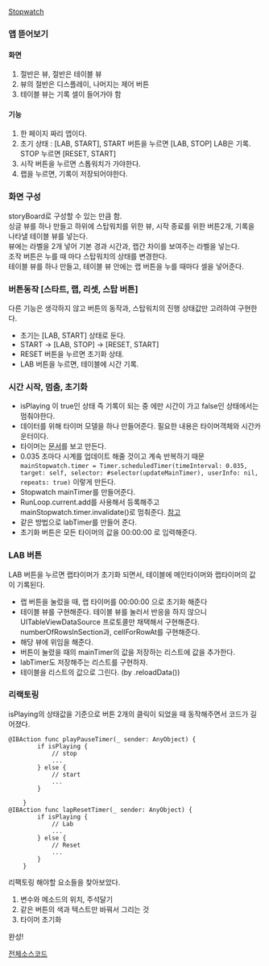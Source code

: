 ﻿[Stopwatch](https://github.com/soapyigu/Swift-30-Projects/tree/master/Project%2002%20-%20Stopwatch)

### 앱 뜯어보기
#### 화면  
1. 절반은 뷰, 절반은 테이블 뷰
2. 뷰의 절반은 디스플레이, 나머지는 제어 버튼
3. 테이블 뷰는 기록 셀이 들어가야 함

#### 기능
1. 한 페이지 짜리 앱이다.
2. 초기 상태 : [LAB, START], START 버튼을 누르면 [LAB, STOP] LAB은 기록. STOP 누르면 [RESET, START]
3. 시작 버튼을 누르면 스톱워치가 가야한다.
4. 랩을 누르면, 기록이 저장되어야한다.

### 화면 구성
storyBoard로 구성할 수 있는 만큼 함.  
싱글 뷰를 하나 만들고 하위에 스탑워치를 위한 뷰, 시작 종료를 위한 버튼2개, 기록을 나타낼 테이블 뷰를 넣는다.  
뷰에는 라벨을 2개 넣어 기본 경과 시간과, 랩간 차이를 보여주는 라벨을 넣는다.  
조작 버튼은 누를 때 마다 스탑워치의 상태를 변경한다.  
테이블 뷰를 하나 만들고, 테이블 뷰 안에는 랩 버튼을 누를 때마다 셀을 넣어준다.

### 버튼동작 [스타트, 랩, 리셋, 스탑 버튼]
다른 기능은 생각하지 않고 버튼의 동작과, 스탑워치의 진행 상태값만 고려하여 구현한다.
- 초기는 [LAB, START] 상태로 둔다.
- START -> [LAB, STOP] -> [RESET, START]
- RESET 버튼을 누르면 초기화 상태.
- LAB 버튼을 누르면, 테이블에 시간 기록.

### 시간 시작, 멈춤, 초기화
- isPlaying 이 true인 상태 즉 기록이 되는 중 에만 시간이 가고 false인 상태에서는 멈춰야한다.
- 데이터를 위해 타이머 모델을 하나 만들어준다. 필요한 내용은 타이머객체와 시간카운터이다.
- 타이머는 [문서](https://developer.apple.com/documentation/foundation/timer/2091889-scheduledtimer)를 보고 만든다.
- 0.035 초마다 시계를 업데이트 해줄 것이고 계속 반복하기 때문 `mainStopwatch.timer = Timer.scheduledTimer(timeInterval: 0.035, target: self, selector: #selector(updateMainTimer), userInfo: nil, repeats: true)` 이렇게 만든다.  
- Stopwatch mainTimer를 만들어준다. 
- RunLoop.current.add를 사용해서 등록해주고 mainStopwatch.timer.invalidate()로 멈춰준다. [참고](https://www.silphion.net/2859)
- 같은 방법으로 labTimer를 만들어 준다.
- 초기화 버튼은 모든 타이머의 값을 00:00:00 로 입력해준다.

### LAB 버튼
LAB 버튼을 누르면 랩타이머가 초기화 되면서, 테이블에 메인타이머와 랩타이머의 값이 기록된다. 
- 랩 버튼을 눌렀을 때, 랩 타이머를 00:00:00 으로 초기화 해준다
- 테이블 뷰를 구현해준다. 테이블 뷰를 눌러서 반응을 하지 않으니 UITableViewDataSource 프로토콜만 채택해서 구현해준다. numberOfRowsInSection과, cellForRowAt를 구현해준다.
- 해당 뷰에 위임을 해준다.
- 버튼이 눌렸을 때의 mainTimer의 값을 저장하는 리스트에 값을 추가한다.
- labTimer도 저장해주는 리스트를 구현하자.
- 테이블을 리스트의 값으로 그린다. (by .reloadData()) 

### 리랙토링
isPlaying의 상태값을 기준으로 버튼 2개의 클릭이 되었을 때 동작해주면서 코드가 길어졌다.
```
@IBAction func playPauseTimer(_ sender: AnyObject) {
        if isPlaying {
            // stop
            ...
        } else {
            // start
            ...
        }
        
    }
@IBAction func lapResetTimer(_ sender: AnyObject) {
        if isPlaying {
            // Lab
            ...
        } else {
            // Reset
            ...
        }
    }
```
리팩토링 해야할 요소들을 찾아보았다.
1. 변수와 메소드의 위치, 주석달기
2. 같은 버튼의 색과 텍스트만 바꿔서 그리는 것
3. 타이머 초기화

완성!


[전체소스코드](https://github.com/M1zz/Stopwatch)
